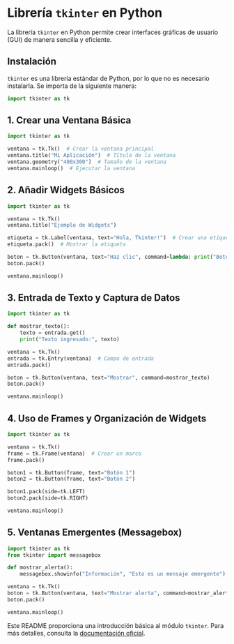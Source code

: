 # Librería `tkinter` en Python

La librería `tkinter` en Python permite crear interfaces gráficas de usuario (GUI) de manera sencilla y eficiente.

## Instalación
`tkinter` es una librería estándar de Python, por lo que no es necesario instalarla. Se importa de la siguiente manera:

```python
import tkinter as tk
```

## 1. Crear una Ventana Básica
```python
import tkinter as tk

ventana = tk.Tk()  # Crear la ventana principal
ventana.title("Mi Aplicación")  # Título de la ventana
ventana.geometry("400x300")  # Tamaño de la ventana
ventana.mainloop()  # Ejecutar la ventana
```

## 2. Añadir Widgets Básicos
```python
import tkinter as tk

ventana = tk.Tk()
ventana.title("Ejemplo de Widgets")

etiqueta = tk.Label(ventana, text="Hola, Tkinter!")  # Crear una etiqueta
etiqueta.pack()  # Mostrar la etiqueta

boton = tk.Button(ventana, text="Haz clic", command=lambda: print("Botón presionado"))
boton.pack()

ventana.mainloop()
```

## 3. Entrada de Texto y Captura de Datos
```python
import tkinter as tk

def mostrar_texto():
    texto = entrada.get()
    print("Texto ingresado:", texto)

ventana = tk.Tk()
entrada = tk.Entry(ventana)  # Campo de entrada
entrada.pack()

boton = tk.Button(ventana, text="Mostrar", command=mostrar_texto)
boton.pack()

ventana.mainloop()
```

## 4. Uso de Frames y Organización de Widgets
```python
import tkinter as tk

ventana = tk.Tk()
frame = tk.Frame(ventana)  # Crear un marco
frame.pack()

boton1 = tk.Button(frame, text="Botón 1")
boton2 = tk.Button(frame, text="Botón 2")

boton1.pack(side=tk.LEFT)
boton2.pack(side=tk.RIGHT)

ventana.mainloop()
```

## 5. Ventanas Emergentes (Messagebox)
```python
import tkinter as tk
from tkinter import messagebox

def mostrar_alerta():
    messagebox.showinfo("Información", "Esto es un mensaje emergente")

ventana = tk.Tk()
boton = tk.Button(ventana, text="Mostrar alerta", command=mostrar_alerta)
boton.pack()

ventana.mainloop()
```

Este README proporciona una introducción básica al módulo `tkinter`. Para más detalles, consulta la [documentación oficial](https://docs.python.org/3/library/tkinter.html).